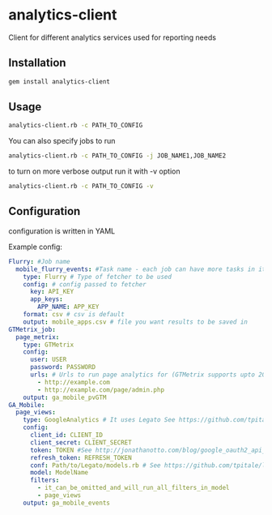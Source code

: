 analytics-client
================

Client for different analytics services used for reporting needs

Installation
------------

```bash
gem install analytics-client
```

Usage
-----

```bash
analytics-client.rb -c PATH_TO_CONFIG
```

You can also specify jobs to run

```bash
analytics-client.rb -c PATH_TO_CONFIG -j JOB_NAME1,JOB_NAME2
```

to turn on more verbose output run it with -v option

```bash
analytics-client.rb -c PATH_TO_CONFIG -v
```

Configuration
-------------

configuration is written in YAML

Example config:

```yaml
Flurry: #Job name
  mobile_flurry_events: #Task name - each job can have more tasks in it
    type: Flurry # Type of fetcher to be used
    config: # config passed to fetcher
      key: API_KEY
      app_keys:
        APP_NAME: APP_KEY
    format: csv # csv is default
    output: mobile_apps.csv # file you want results to be saved in
GTMetrix_job:
  page_metrix:
    type: GTMetrix
    config:
      user: USER
      password: PASSWORD
      urls: # Urls to run page analytics for (GTMetrix supports upto 20 request per day)
        - http://example.com
        - http://example.com/page/admin.php
    output: ga_mobile_pvGTM
GA_Mobile:
  page_views:
    type: GoogleAnalytics # It uses Legato See https://github.com/tpitale/legato
    config:
      client_id: CLIENT_ID
      client_secret: CLIENT_SECRET
      token: TOKEN #See http://jonathanotto.com/blog/google_oauth2_api_quick_tutorial.html
      refresh_token: REFRESH_TOKEN
      conf: Path/to/Legato/models.rb # See https://github.com/tpitale/legato/wiki/Model-Data
      model: ModelName
      filters:
        - it_can_be_omitted_and_will_run_all_filters_in_model
        - page_views
    output: ga_mobile_events
```